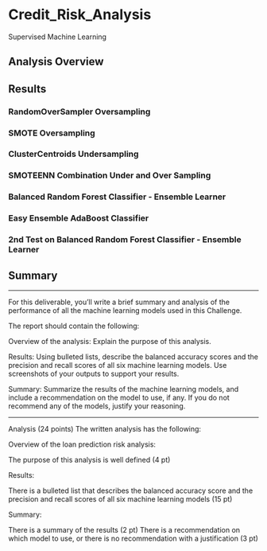 # Credit_Risk_Analysis

Supervised Machine Learning


## Analysis Overview


## Results

### RandomOverSampler Oversampling

### SMOTE Oversampling

### ClusterCentroids Undersampling

### SMOTEENN Combination Under and Over Sampling

### Balanced Random Forest Classifier - Ensemble Learner

### Easy Ensemble AdaBoost Classifier

### 2nd Test on Balanced Random Forest Classifier - Ensemble Learner

## Summary



-------------------------------------------------------------------------------------------------------------------------------
For this deliverable, you’ll write a brief summary and analysis of the performance of all the machine learning models used in this Challenge.

The report should contain the following:

Overview of the analysis: Explain the purpose of this analysis.

Results: Using bulleted lists, describe the balanced accuracy scores and the precision and recall scores of all six machine learning models. Use screenshots of your outputs to support your results.

Summary: Summarize the results of the machine learning models, and include a recommendation on the model to use, if any. If you do not recommend any of the models, justify your reasoning.

----------------------
Analysis (24 points)
The written analysis has the following:

Overview of the loan prediction risk analysis:

The purpose of this analysis is well defined (4 pt)

Results:

There is a bulleted list that describes the balanced accuracy score and the precision and recall scores of all six machine learning models (15 pt)

Summary:

There is a summary of the results (2 pt)
There is a recommendation on which model to use, or there is no recommendation with a justification (3 pt)
